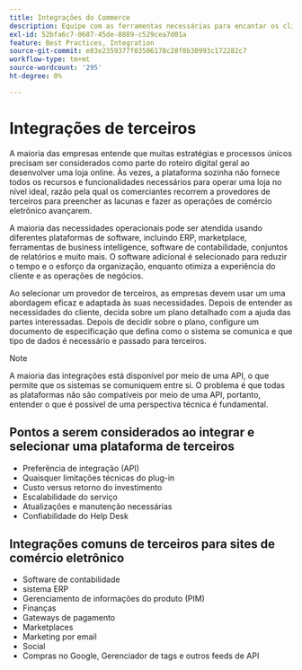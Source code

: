 ```yaml
---
title: Integrações do Commerce
description: Equipe com as ferramentas necessárias para encantar os clientes e garantir operações cotidianas perfeitas.
exl-id: 52bfa6c7-0687-45de-8889-c529cea7d01a
feature: Best Practices, Integration
source-git-commit: e83e2359377f03506178c28f8b30993c172282c7
workflow-type: tm+mt
source-wordcount: '295'
ht-degree: 0%

---
```


# Integrações de terceiros

A maioria das empresas entende que muitas estratégias e processos únicos precisam ser considerados como parte do roteiro digital geral ao desenvolver uma loja online. Às vezes, a plataforma sozinha não fornece todos os recursos e funcionalidades necessários para operar uma loja no nível ideal, razão pela qual os comerciantes recorrem a provedores de terceiros para preencher as lacunas e fazer as operações de comércio eletrônico avançarem.

A maioria das necessidades operacionais pode ser atendida usando diferentes plataformas de software, incluindo ERP, marketplace, ferramentas de business intelligence, software de contabilidade, conjuntos de relatórios e muito mais. O software adicional é selecionado para reduzir o tempo e o esforço da organização, enquanto otimiza a experiência do cliente e as operações de negócios.

Ao selecionar um provedor de terceiros, as empresas devem usar um
uma abordagem eficaz e adaptada às suas necessidades. Depois de entender as necessidades do cliente, decida sobre um plano detalhado com a ajuda das partes interessadas. Depois de decidir sobre o plano, configure um documento de especificação que defina como o sistema se comunica e que tipo de dados é necessário e passado para terceiros.

>[!NOTE]
>
>A maioria das integrações está disponível por meio de uma API, o que permite que os sistemas se comuniquem entre si. O problema é que todas as plataformas não são compatíveis por meio de uma API, portanto, entender o que é possível de uma perspectiva técnica é fundamental.

## Pontos a serem considerados ao integrar e selecionar uma plataforma de terceiros

- Preferência de integração (API)
- Quaisquer limitações técnicas do plug-in
- Custo versus retorno do investimento
- Escalabilidade do serviço
- Atualizações e manutenção necessárias
- Confiabilidade do Help Desk

## Integrações comuns de terceiros para sites de comércio eletrônico

- Software de contabilidade
- sistema ERP
- Gerenciamento de informações do produto (PIM)
- Finanças
- Gateways de pagamento
- Marketplaces
- Marketing por email
- Social
- Compras no Google, Gerenciador de tags e outros feeds de API
